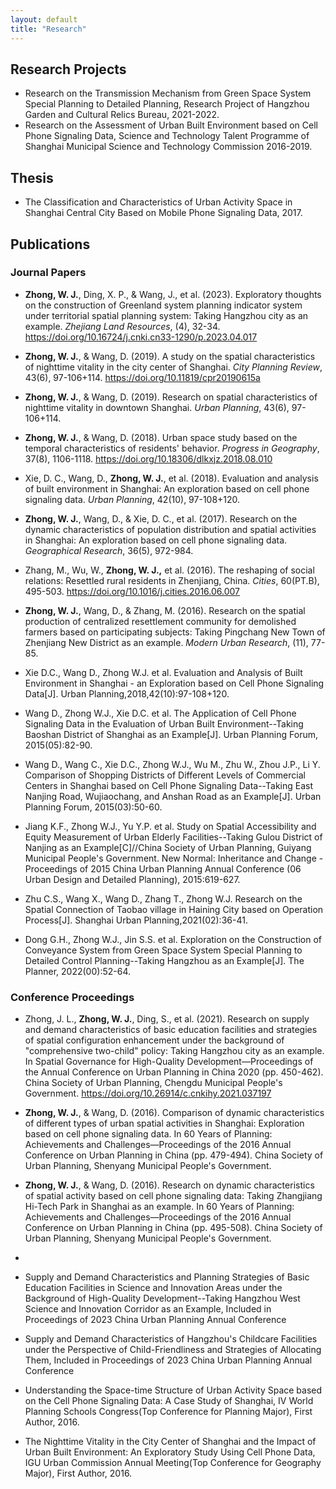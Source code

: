 ```yaml
---
layout: default
title: "Research"
---
```


## Research Projects
- Research on the Transmission Mechanism from Green Space System Special Planning to Detailed Planning, Research Project of Hangzhou Garden and Cultural Relics Bureau, 2021-2022.
- Research on the Assessment of Urban Built Environment based on Cell Phone Signaling Data, Science and Technology Talent Programme of Shanghai Municipal Science and Technology Commission 2016-2019.

## Thesis
- The Classification and Characteristics of Urban Activity Space in Shanghai Central City Based on Mobile Phone Signaling Data, 2017.

## Publications
### Journal Papers 
- **Zhong, W. J.**, Ding, X. P., & Wang, J., et al. (2023). Exploratory thoughts on the construction of Greenland system planning indicator system under territorial spatial planning system: Taking Hangzhou city as an example. *Zhejiang Land Resources*, (4), 32-34. https://doi.org/10.16724/j.cnki.cn33-1290/p.2023.04.017
- **Zhong, W. J.**, & Wang, D. (2019). A study on the spatial characteristics of nighttime vitality in the city center of Shanghai. *City Planning Review*, 43(6), 97-106+114. https://doi.org/10.11819/cpr20190615a
- **Zhong, W. J.**, & Wang, D. (2019). Research on spatial characteristics of nighttime vitality in downtown Shanghai. *Urban Planning*, 43(6), 97-106+114.
- **Zhong, W. J.**, & Wang, D. (2018). Urban space study based on the temporal characteristics of residents' behavior. *Progress in Geography*, 37(8), 1106-1118. https://doi.org/10.18306/dlkxjz.2018.08.010
- Xie, D. C., Wang, D., **Zhong, W. J.**, et al. (2018). Evaluation and analysis of built environment in Shanghai: An exploration based on cell phone signaling data. *Urban Planning*, 42(10), 97-108+120.
- **Zhong, W. J.**, Wang, D., & Xie, D. C., et al. (2017). Research on the dynamic characteristics of population distribution and spatial activities in Shanghai: An exploration based on cell phone signaling data. *Geographical Research*, 36(5), 972-984.
- Zhang, M., Wu, W., **Zhong, W. J.,** et al. (2016). The reshaping of social relations: Resettled rural residents in Zhenjiang, China. *Cities*, 60(PT.B), 495-503. https://doi.org/10.1016/j.cities.2016.06.007
- **Zhong, W. J.**, Wang, D., & Zhang, M. (2016). Research on the spatial production of centralized resettlement community for demolished farmers based on participating subjects: Taking Pingchang New Town of Zhenjiang New District as an example. *Modern Urban Research*, (11), 77-85.







- Xie D.C., Wang D., Zhong W.J. et al. Evaluation and Analysis of Built Environment in Shanghai - an Exploration based on Cell Phone Signaling Data[J]. Urban Planning,2018,42(10):97-108+120.
- Wang D., Zhong W.J., Xie D.C. et al. The Application of Cell Phone Signaling Data in the Evaluation of Urban Built Environment--Taking Baoshan District of Shanghai as an Example[J]. Urban Planning Forum, 2015(05):82-90.
- Wang D., Wang C., Xie D.C., Zhong W.J., Wu M., Zhu W., Zhou J.P., Li Y. Comparison of Shopping Districts of Different Levels of Commercial Centers in Shanghai based on Cell Phone Signaling Data--Taking East Nanjing Road, Wujiaochang, and Anshan Road as an Example[J]. Urban Planning Forum, 2015(03):50-60.
- Jiang K.F., Zhong W.J., Yu Y.P. et al. Study on Spatial Accessibility and Equity Measurement of Urban Elderly Facilities--Taking Gulou District of Nanjing as an Example[C]//China Society of Urban Planning, Guiyang Municipal People's Government. New Normal: Inheritance and Change - Proceedings of 2015 China Urban Planning Annual Conference (06 Urban Design and Detailed Planning), 2015:619-627.
- Zhu C.S., Wang X., Wang D., Zhang T., Zhong W.J. Research on the Spatial Connection of Taobao village in Haining City based on Operation Process[J]. Shanghai Urban Planning,2021(02):36-41.
- Dong G.H., Zhong W.J., Jin S.S. et al. Exploration on the Construction of Conveyance System from Green Space System Special Planning to Detailed Control Planning--Taking Hangzhou as an Example[J]. The Planner, 2022(00):52-64.

### Conference Proceedings 
- Zhong, J. L., **Zhong, W. J.**, Ding, S., et al. (2021). Research on supply and demand characteristics of basic education facilities and strategies of spatial configuration enhancement under the background of "comprehensive two-child" policy: Taking Hangzhou city as an example. In Spatial Governance for High-Quality Development—Proceedings of the Annual Conference on Urban Planning in China 2020 (pp. 450-462). China Society of Urban Planning, Chengdu Municipal People's Government. https://doi.org/10.26914/c.cnkihy.2021.037197
- **Zhong, W. J.**, & Wang, D. (2016). Comparison of dynamic characteristics of different types of urban spatial activities in Shanghai: Exploration based on cell phone signaling data. In 60 Years of Planning: Achievements and Challenges—Proceedings of the 2016 Annual Conference on Urban Planning in China (pp. 479-494). China Society of Urban Planning, Shenyang Municipal People's Government.
- **Zhong, W. J.**, & Wang, D. (2016). Research on dynamic characteristics of spatial activity based on cell phone signaling data: Taking Zhangjiang Hi-Tech Park in Shanghai as an example. In 60 Years of Planning: Achievements and Challenges—Proceedings of the 2016 Annual Conference on Urban Planning in China (pp. 495-508). China Society of Urban Planning, Shenyang Municipal People's Government.

- 
- Supply and Demand Characteristics and Planning Strategies of Basic Education Facilities in Science and Innovation Areas under the Background of High-Quality Development--Taking Hangzhou West Science and Innovation Corridor as an Example, Included in Proceedings of 2023 China Urban Planning Annual Conference
- Supply and Demand Characteristics of Hangzhou's Childcare Facilities under the Perspective of Child-Friendliness and Strategies of Allocating Them, Included in Proceedings of 2023 China Urban Planning Annual Conference
- Understanding the Space-time Structure of Urban Activity Space based on the Cell Phone Signaling Data: A Case Study of Shanghai, IV World Planning Schools Congress(Top Conference for Planning Major), First Author, 2016.
- The Nighttime Vitality in the City Center of Shanghai and the Impact of Urban Built Environment: An Exploratory Study Using Cell Phone Data, IGU Urban Commission Annual Meeting(Top Conference for Geography Major), First Author, 2016.
